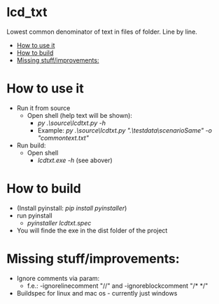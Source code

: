 <!-- omit in toc -->
# lcd_txt
Lowest common denominator of text in files of folder.
Line by line.

- [How to use it](#how-to-use-it)
- [How to build](#how-to-build)
- [Missing stuff/improvements:](#missing-stuffimprovements)

# How to use it
* Run it from source
  * Open shell (help text will be shown): 
    * *py .\source\lcdtxt.py -h*
    * Example: *py .\source\lcdtxt.py ".\testdata\scenarioSame" -o "commontext.txt"*
* Run build:
  * Open shell
    * *lcdtxt.exe -h* (see abover)

# How to build

* (Install pyinstall: *pip install pyinstaller*)
* run pyinstall 
  * *pyinstaller lcdtxt.spec*
* You will finde the exe in the dist folder of the project

# Missing stuff/improvements:

* Ignore comments via param:
  * f.e.: -ignorelinecomment "//" and -ignoreblockcomment "/* */"
* Buildspec for linux and mac os - currently just windows
